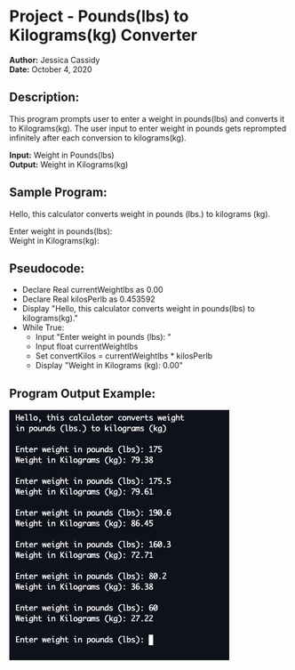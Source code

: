# Project - Pounds(lbs) to Kilograms(kg) Converter
**Author:**     Jessica Cassidy\
**Date:**       October 4, 2020

## Description: 
This program prompts user to enter a weight in pounds(lbs) and converts it to Kilograms(kg). The user input to enter weight in pounds gets reprompted infinitely after each conversion to kilograms(kg).

**Input:**      Weight in Pounds(lbs)\
**Output:**     Weight in Kilograms(kg)

## Sample Program:
Hello, this calculator converts weight in pounds (lbs.) to kilograms (kg).

Enter weight in pounds(lbs):\
Weight in Kilograms(kg):

## Pseudocode:
- Declare Real currentWeightlbs as 0.00
- Declare Real kilosPerlb as 0.453592
- Display "Hello, this calculator converts weight in pounds(lbs) to kilograms(kg)."
- While True:
  - Input "Enter weight in pounds (lbs): "
  - Input float currentWeightlbs
  - Set convertKilos = currentWeightlbs * kilosPerlb
  - Display "Weight in Kilograms (kg): 0.00"

## Program Output Example:
![](images/screenshot_program-output.png)